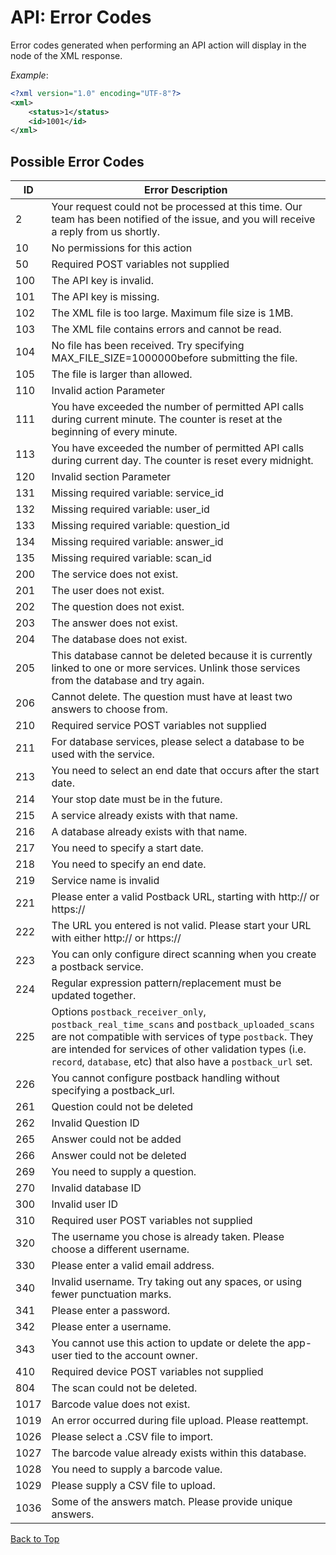 <a name="head"></a><h1>API: Error Codes</h1>

Error codes generated when performing an API action will display in the <b><status></b> node of the XML response.

*Example*:

~~~ .xml
<?xml version="1.0" encoding="UTF-8"?>
<xml>
    <status>1</status>
    <id>1001</id>
</xml>
~~~

<h2>Possible Error Codes</h2>

| ID | Error Description |
|----|-------------------|
| 2  |     Your request could not be processed at this time. Our team has been notified of the issue, and you will receive a reply from us shortly. |
| 10 | No permissions for this action |
| 50 | Required POST variables not supplied |
| 100 |    The API key is invalid. |
| 101 |    The API key is missing. |
| 102 |    The XML file is too large. Maximum file size is 1MB. |
| 103 |    The XML file contains errors and cannot be read. |
| 104 |    No file has been received. Try specifying MAX_FILE_SIZE=1000000before submitting the file. |
| 105 |    The file is larger than allowed. |
| 110 |    Invalid action Parameter |
| 111 |    You have exceeded the number of permitted API calls during current minute. The counter is reset at the beginning of every minute. |
| 113 |    You have exceeded the number of permitted API calls during current day. The counter is reset every midnight. |
| 120 |    Invalid section Parameter |
| 131 |    Missing required variable: service_id |
| 132 |    Missing required variable: user_id |
| 133 |    Missing required variable: question_id |
| 134 |    Missing required variable: answer_id |
| 135 |    Missing required variable: scan_id |
| 200 |    The service does not exist. |
| 201 |    The user does not exist. |
| 202 |    The question does not exist. |
| 203 |    The answer does not exist. |
| 204 |    The database does not exist. |
| 205 |    This database cannot be deleted because it is currently linked to one or more services. Unlink those services from the database and try again. |
| 206 |    Cannot delete. The question must have at least two answers to choose from. |
| 210 |    Required service POST variables not supplied |
| 211 |    For database services, please select a database to be used with the service. |
| 213 |    You need to select an end date that occurs after the start date. |
| 214 |    Your stop date must be in the future. |
| 215 |    A service already exists with that name. |
| 216 |    A database already exists with that name. |
| 217 |    You need to specify a start date. |
| 218 |    You need to specify an end date. |
| 219 |    Service name is invalid |
| 221 |    Please enter a valid Postback URL, starting with http:// or https:// |
| 222 |    The URL you entered is not valid. Please start your URL with either http:// or https:// |
| 223 |    You can only configure direct scanning when you create a postback service. |
| 224 |    Regular expression pattern/replacement must be updated together. |
| 225 |    Options `postback_receiver_only`, `postback_real_time_scans` and `postback_uploaded_scans` are not compatible with services of type `postback`. They are intended for services of other validation types (i.e. `record`, `database`, etc) that also have a `postback_url` set. |
| 226 |    You cannot configure postback handling without specifying a postback_url. |
| 261 |    Question could not be deleted |
| 262 |    Invalid Question ID |
| 265 |    Answer could not be added |
| 266 |    Answer could not be deleted |
| 269 |    You need to supply a question. |
| 270 |    Invalid database ID |
| 300 |    Invalid user ID |
| 310 |    Required user POST variables not supplied |
| 320 |    The username you chose is already taken. Please choose a different username. |
| 330 |    Please enter a valid email address. |
| 340 |    Invalid username. Try taking out any spaces, or using fewer punctuation marks. |
| 341 |    Please enter a password. |
| 342 |    Please enter a username. |
| 343 |    You cannot use this action to update or delete the app-user tied to the account owner. |
| 410 |    Required device POST variables not supplied |
| 804 |    The scan could not be deleted. |
| 1017 |    Barcode value does not exist. |
| 1019 |    An error occurred during file upload. Please reattempt. |
| 1026 |   Please select a .CSV file to import. |
| 1027 |   The barcode value already exists within this database. |
| 1028 |   You need to supply a barcode value. |
| 1029 |   Please supply a CSV file to upload. |
| 1036 |   Some of the answers match. Please provide unique answers. |

[Back to Top](#head)
